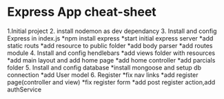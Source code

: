 # Express App cheat-sheet
1.Initial project
2. install nodemon as dev dependancy
3. Install and config Express in index.js
    *npm install express
    *start initial express server
    *add static routs
    *add resource to public folder
    *add body parser
    *add routes module
4. Install and config hendlebars
    *add views folder with resources
    *add main layout and add home page
    *add home controller
    *add parcials folder
5. Install and config database
    *install mongoose and setup db connection
    *add User model
6. Register
    *fix nav links
    *add register page(controller and view)
    *fix register form
    *add post register action,add authService
    





